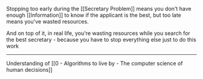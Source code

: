Stopping too early during the [[Secretary Problem]] means you don't have enough [[Information]] to know if the applicant is the best, but too late means you've wasted resources.

And on top of it, in real life, you're wasting resources while you search for the best secretary - because you have to stop everything else just to do this work

---

Understanding of [[0 - Algorithms to live by - The computer science of human decisions]]
